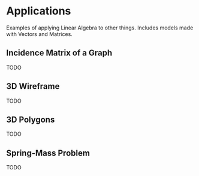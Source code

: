 
Applications
=====================================================================

Examples of applying Linear Algebra to other things.
Includes models made with Vectors and Matrices.

Incidence Matrix of a Graph
---------------------------------------------------------------------

TODO


3D Wireframe
---------------------------------------------------------------------

TODO


3D Polygons
---------------------------------------------------------------------
TODO

Spring-Mass Problem
---------------------------------------------------------------------
TODO
